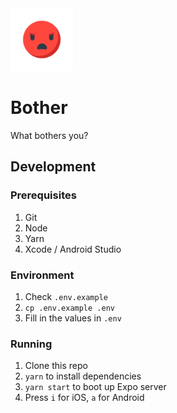<img src="./assets/img/icon.png" height="100" width="100" />

# Bother

What bothers you?

## Development

### Prerequisites

1. Git
1. Node
1. Yarn
1. Xcode / Android Studio

### Environment

1. Check `.env.example`
1. `cp .env.example .env`
1. Fill in the values in `.env`

### Running

1. Clone this repo
1. `yarn` to install dependencies
1. `yarn start` to boot up Expo server
1. Press `i` for iOS, `a` for Android
